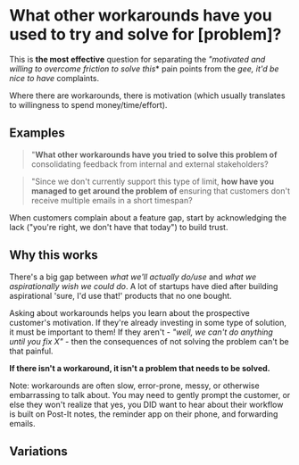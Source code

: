 # What other workarounds have you used to try and solve for [problem]?
This is **the most effective** question for separating the *"motivated and willing to overcome friction to solve this** pain points from the *gee, it'd be nice to have* complaints.

Where there are workarounds, there is motivation (which usually translates to willingness to spend money/time/effort).

## Examples

 > "**What other workarounds have you tried to solve this problem of** consolidating feedback from internal and external stakeholders?
 

 > "Since we don't currently support this type of limit, **how have you managed to get around the problem of** ensuring that customers don't receive multiple emails in a short timespan?
 
When customers complain about a feature gap, start by acknowledging the lack ("you're right, we don't have that today") to build trust. 

## Why this works
There's a big gap between *what we'll actually do/use* and *what we aspirationally wish we could do*.  A lot of startups have died after building aspirational 'sure, I'd use that!' products that no one bought.  

Asking about workarounds helps you learn about the prospective customer's motivation.   If they're already investing in some type of solution, it must be important to them!  If they aren't - *"well, we can't do anything until you fix X"* - then the consequences of not solving the problem can't be that painful.

**If there isn't a workaround, it isn't a problem that needs to be solved.**

Note: workarounds are often slow, error-prone, messy, or otherwise embarrassing to talk about. You may need to gently prompt the customer, or else they won't realize that yes, you DID want to hear about their workflow is built on Post-It notes, the reminder app on their phone, and forwarding emails.

## Variations

